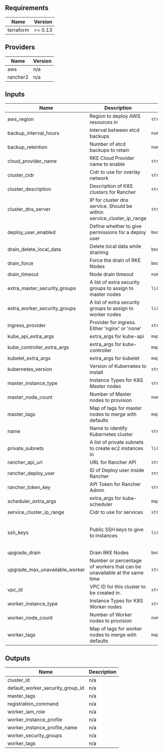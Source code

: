 <!-- BEGINNING OF PRE-COMMIT-TERRAFORM DOCS HOOK -->
## Requirements

| Name | Version |
|------|---------|
| terraform | >= 0.13 |

## Providers

| Name | Version |
|------|---------|
| aws | n/a |
| rancher2 | n/a |

## Inputs

| Name | Description | Type | Default | Required |
|------|-------------|------|---------|:--------:|
| aws\_region | Region to deploy AWS resources in | `string` | `"us-east-1"` | no |
| backup\_interval\_hours | Interval between etcd backups | `number` | `6` | no |
| backup\_retention | Number of etcd backups to retain | `number` | `12` | no |
| cloud\_provider\_name | RKE Cloud Provider name to enable | `string` | `"aws"` | no |
| cluster\_cidr | Cidr to use for overlay network | `string` | `null` | no |
| cluster\_description | Description of K8S clusters for Rancher | `string` | `"Terraform managed RKE cluster"` | no |
| cluster\_dns\_server | IP for cluster dns service. Should be within service\_cluster\_ip\_range | `string` | `null` | no |
| deploy\_user\_enabled | Define whether to give permissions for a deploy user | `bool` | `true` | no |
| drain\_delete\_local\_data | Delete local data while draining | `bool` | `false` | no |
| drain\_force | Force the drain of RKE Nodes | `bool` | `false` | no |
| drain\_timeout | Node drain timeout | `number` | `60` | no |
| extra\_master\_security\_groups | A list of extra security groups to assign to master nodes | `list(string)` | `[]` | no |
| extra\_worker\_security\_groups | A list of extra security groups to assign to worker nodes | `list(string)` | `[]` | no |
| ingress\_provider | Provider for ingress. Either 'nginx' or 'none' | `string` | `null` | no |
| kube\_api\_extra\_args | extra\_args for kube-api | `map` | `null` | no |
| kube\_controller\_extra\_args | extra\_args for kube-controller | `map` | `null` | no |
| kubelet\_extra\_args | extra\_args for kubelet | `map` | `null` | no |
| kubernetes\_version | Version of Kubernetes to install | `string` | `"v1.17.0-rancher1-2"` | no |
| master\_instance\_type | Instance Types for K8S Master nodes | `string` | `"m5a.large"` | no |
| master\_node\_count | Number of Master nodes to provision | `number` | `3` | no |
| master\_tags | Map of tags for master nodes to merge with defaults | `map` | `{}` | no |
| name | Name to identify Kubernetes cluster | `string` | n/a | yes |
| private\_subnets | A list of private subnets to create ec2 instances in | `list(string)` | n/a | yes |
| rancher\_api\_url | URL for Rancher API | `string` | n/a | yes |
| rancher\_deploy\_user | ID of Deploy user inside Rancher | `string` | n/a | yes |
| rancher\_token\_key | API Token for Rancher Admin | `string` | n/a | yes |
| scheduler\_extra\_args | extra\_args for kube-scheduler | `map` | `null` | no |
| service\_cluster\_ip\_range | Cidr to use for services | `string` | `null` | no |
| ssh\_keys | Public SSH keys to give to instances | `list(string)` | <pre>[<br>  "ssh-ed25519 AAAAC3NzaC1lZDI1NTE5AAAAIN5O7k6gRYCU7YPkCH6dyXVW10izMAkDAQtQxNxdRE22 drpebcak"<br>]</pre> | no |
| upgrade\_drain | Drain RKE Nodes | `bool` | `false` | no |
| upgrade\_max\_unavailable\_worker | Number or percentage of workers that can be unavailable at the same time | `string` | `"10%"` | no |
| vpc\_id | VPC ID for this cluster to be created in. | `string` | n/a | yes |
| worker\_instance\_type | Instance Types for K8S Worker nodes | `string` | `"m5a.large"` | no |
| worker\_node\_count | Number of Worker nodes to provision | `number` | `3` | no |
| worker\_tags | Map of tags for worker nodes to merge with defaults | `map` | `{}` | no |

## Outputs

| Name | Description |
|------|-------------|
| cluster\_id | n/a |
| default\_worker\_security\_group\_id | n/a |
| master\_tags | n/a |
| registration\_command | n/a |
| worker\_iam\_role | n/a |
| worker\_instance\_profile | n/a |
| worker\_instance\_profile\_name | n/a |
| worker\_security\_groups | n/a |
| worker\_tags | n/a |

<!-- END OF PRE-COMMIT-TERRAFORM DOCS HOOK -->
